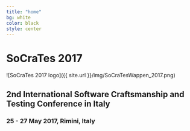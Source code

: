 ```yaml
---
title: "home"
bg: white
color: black
style: center
---
```


# **SoCraTes 2017**
<!-- {: .text-purple} -->
![SoCraTes 2017 logo]({{ site.url }}/img/SoCraTesWappen_2017.png)

## 2nd International Software Craftsmanship and Testing Conference in Italy

### 25 - 27 May 2017, Rimini, Italy
<!-- {: .text-purple} -->
